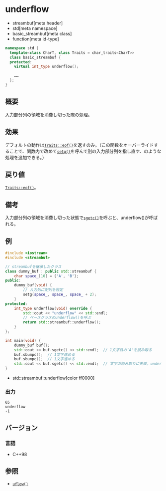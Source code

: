 # underflow
* streambuf[meta header]
* std[meta namespace]
* basic_streambuf[meta class]
* function[meta id-type]

```cpp
namespace std {
  template<class CharT, class Traits = char_traits<CharT>>
  class basic_streambuf {
  protected:
    virtual int_type underflow();

    ……
  };
}
```

## 概要
入力部分列の領域を消費し切った際の処理。

## 効果
デフォルトの動作は[`Traits::eof()`](../../string/char_traits/eof.md)を返すのみ。（この関数をオーバーライドすることで、関数内で改めて[`setg()`](setg.md)を呼んで別の入力部分列を指し直す、のような処理を追加できる。）

## 戻り値
[`Traits::eof()`](../../string/char_traits/eof.md)。

## 備考
入力部分列の領域を消費し切った状態で[`sgetc()`](sgetc.md)を呼ぶと、underflow()が呼ばれる。

## 例
```cpp example
#include <iostream>
#include <streambuf>

// streambufを継承したクラス
class dummy_buf : public std::streambuf {
    char space_[10] = {'A', 'B'};
public:
    dummy_buf(void) {
        // 入力列に配列を設定
        setg(space_, space_, space_ + 2);
    }
protected:
    int_type underflow(void) override {
        std::cout << "underflow" << std::endl;
        // ベースクラスのunderflow()を呼ぶ
        return std::streambuf::underflow();
    }
};

int main(void) {
    dummy_buf buf{};
    std::cout << buf.sgetc() << std::endl;  // 1文字目の’A'を読み取る
    buf.sbumpc();  // 1文字進める
    buf.sbumpc();  // 1文字進める
    std::cout << buf.sgetc() << std::endl;  // 文字の読み取りに失敗。underflow()が呼ばれ、Traits::eof()が返る
}
```
* std::streambuf::underflow[color ff0000]

### 出力
```
65
underflow
-1
```

## バージョン
### 言語
- C++98

## 参照
- [`uflow()`](uflow.md)
